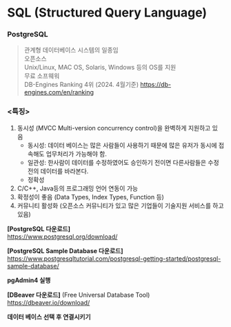 # SQL (Structured Query Language)

### PostgreSQL
> 관계형 데이터베이스 시스템의 일종임<br/>
> 오픈소스 <br/>
> Unix/Linux, MAC OS, Solaris, Windows 등의 OS를 지원 <br/>
> 무료 소프웨워 <br/>
> DB-Engines Ranking 4위 (2024. 4월기준) https://db-engines.com/en/ranking

### <특징>
1. 동시성 (MVCC Multi-version concurrency control)을 완벽하게 지원하고 있음 <br/>
   - 동시성: 데이터 베이스는 많은 사람들이 사용하기 때문에 많은 유저가  동시에 접속해도 업무처리가 가능해야 함.<br/>
   - 일관성: 한사람이 데이터를 수정하였어도 승인하기 전이면  다른사람들은 수정 전의 데이터를 바라본다.<br/>
   - 정확성
2. C/C++, Java등의 프로그래밍 언어 연동이 가능
3. 확정성이 좋음 (Data Types, Index Types, Function 등)
4. 커뮤니티 활성화 (오픈소스 커뮤니티가 있고 많은 기업들이 기술지원 서비스를 하고 있음)


**[PostgreSQL 다운로드]**  
https://www.postgresql.org/download/

**[PostgreSQL Sample Database 다운로드]**  
https://www.postgresqltutorial.com/postgresql-getting-started/postgresql-sample-database/  
  
**pgAdmin4 실행**  

**[DBeaver 다운로드]**  (Free Universal Database Tool)  
https://dbeaver.io/download/  
  
**데이터 베이스 선택 후 연결시키기**

